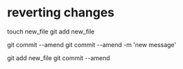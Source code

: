reverting changes
=================

touch new_file
git add new_file

git commit --amend
git commit --amend -m 'new message'

git add new_file
git commit --amend
